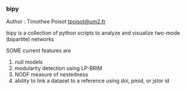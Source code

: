 ### bipy

Author : Timothee Poisot <tpoisot@um2.fr>

bipy is a collection of python scripts to analyze and visualize two-mode (bipartite) networks

SOME current features are
1. null models
2. modularity detection using LP-BRIM
3. NODF measure of nestedness
4. ability to link a dataset to a reference using doi, pmid, or jstor id